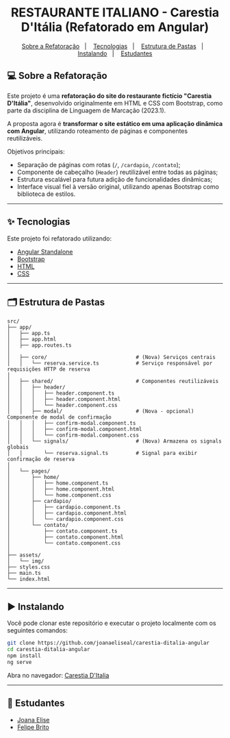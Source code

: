 <h1 align="center">RESTAURANTE ITALIANO - Carestia D'Itália (Refatorado em Angular)</h1>

<p align="center">
  <a href="#-sobre-a-refatoração">Sobre a Refatoração</a>&nbsp;&nbsp;&nbsp;|&nbsp;&nbsp;&nbsp;
  <a href="#-tecnologias">Tecnologias</a>&nbsp;&nbsp;&nbsp;|&nbsp;&nbsp;&nbsp;
  <a href="#️-estrutura-de-pastas">Estrutura de Pastas</a>&nbsp;&nbsp;&nbsp;|&nbsp;&nbsp;&nbsp;
  <a href="#️-instalando">Instalando</a>&nbsp;&nbsp;&nbsp;|&nbsp;&nbsp;&nbsp;
  <a href="#-estudantes">Estudantes</a>
</p>

## 💻 Sobre a Refatoração

Este projeto é uma **refatoração do site do restaurante fictício "Carestia D'Itália"**, desenvolvido originalmente em HTML e CSS com Bootstrap, como parte da disciplina de Linguagem de Marcação (2023.1).

A proposta agora é **transformar o site estático em uma aplicação dinâmica com Angular**, utilizando roteamento de páginas e componentes reutilizáveis.

Objetivos principais:
- Separação de páginas com rotas (`/`, `/cardapio`, `/contato`);
- Componente de cabeçalho (`Header`) reutilizável entre todas as páginas;
- Estrutura escalável para futura adição de funcionalidades dinâmicas;
- Interface visual fiel à versão original, utilizando apenas Bootstrap como biblioteca de estilos.

---

## ✨ Tecnologias

Este projeto foi refatorado utilizando:

- [Angular Standalone](https://angular.io/guide/standalone-components)
- [Bootstrap](https://getbootstrap.com/)
- [HTML](https://developer.mozilla.org/pt-BR/docs/Web/HTML)
- [CSS](https://developer.mozilla.org/pt-BR/docs/Web/CSS)

---

## 🗂️ Estrutura de Pastas

```
src/
├── app/
│   ├── app.ts
│   ├── app.html
│   ├── app.routes.ts
│
│   ├── core/                             # (Nova) Serviços centrais
│   │   └── reserva.service.ts            # Serviço responsável por requisições HTTP de reserva
│
│   ├── shared/                           # Componentes reutilizáveis
│   │   ├── header/
│   │   │   ├── header.component.ts
│   │   │   ├── header.component.html
│   │   │   └── header.component.css
│   │   ├── modal/                        # (Nova - opcional) Componente de modal de confirmação
│   │   │   ├── confirm-modal.component.ts
│   │   │   ├── confirm-modal.component.html
│   │   │   └── confirm-modal.component.css
│   │   └── signals/                      # (Nova) Armazena os signals globais
│   │       └── reserva.signal.ts         # Signal para exibir confirmação de reserva
│
│   └── pages/
│       ├── home/
│       │   ├── home.component.ts
│       │   ├── home.component.html
│       │   └── home.component.css
│       ├── cardapio/
│       │   ├── cardapio.component.ts
│       │   ├── cardapio.component.html
│       │   └── cardapio.component.css
│       └── contato/
│           ├── contato.component.ts
│           ├── contato.component.html
│           └── contato.component.css
│
├── assets/
│   └── img/
├── styles.css
├── main.ts
└── index.html

```

---

## ▶️ Instalando

Você pode clonar este repositório e executar o projeto localmente com os seguintes comandos:

```bash
git clone https://github.com/joanaeliseal/carestia-ditalia-angular
cd carestia-ditalia-angular
npm install
ng serve
```

Abra no navegador: [Carestia D'Italia](https://joanaeliseal.github.io/carestia-ditalia-angular/)

---

## 📝 Estudantes

- [Joana Elise](https://github.com/joanaeliseal)
- [Felipe Brito](https://github.com/FelipeBritoLC)
